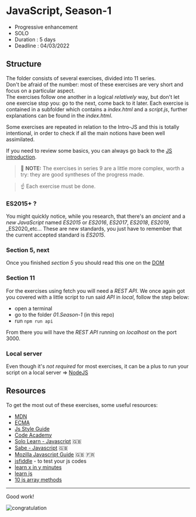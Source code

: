 # JavaScript, Season-1

- Progressive enhancement
- SOLO
- Duration : 5 days
- Deadline : 04/03/2022

## Structure

The folder consists of several exercises, divided into 11 series.  
Don't be afraid of the number: most of these exercises are very short and focus on a particular aspect.  
The exercises follow one another in a logical _relatively_ way, but don't let one exercise stop you: go to the next, come back to it later.
Each exercise is contained in a subfolder which contains a _index.html_ and a _script.js_, further explanations can be found in the _index.html_.

Some exercises are repeated in relation to the Intro-JS and this is totally intentional, in order to check if all the main notions have been well assimilated.

If you need to review some basics, you can always go back to the [JS introduction](../../../01.The-Field/06.Intro-JS/readme.md).

> 🤟 **NOTE:** The exercises in series 9 are a little more complex, worth a try: they are good syntheses of the progress made.

> ☝️  Each exercise must be done.

### ES2015+ ?

You might quickly notice, while you research, that there's an _ancient_ and a
_new_ *JavaScript* named _ES2015_ or _ES2016_, _ES2017_, _ES2018_, _ES2019_, _ES2020_etc... These are
new standards, you just have to remember that the current accepted standard is
*ES2015*.

### Section 5, next

Once you finished _section 5_ you should read this one on the [DOM](https://docs.google.com/presentation/d/1cxgqDgA4JTGkvBHrgCuBDIzSDOK5RLDoJdVMAq9l3wk/edit?usp=sharing)

### Section 11

For the exercises using fetch you will need a *REST API*. We once again got you
covered with a little script to run said *API* in *local*, follow the step
below:

* open a terminal
* go to the folder _01.Season-1_ (in this repo)
* run `npm run api`

From there you will have the *REST API* running on _localhost_ on the port 3000.

### Local server

Even though it's _not required_ for most exercises, it can be a plus to run your script on a local server => [NodeJS](https://nodejs.org/en/docs/guides/getting-started-guide/)

## Resources

To get the most out of these exercises, some useful resources:

- [MDN](https://developer.mozilla.org/en-US/docs/Web/JavaScript)
- [ECMA](https://www.ecma-international.org/ecma-262/)
- [Js Style Guide](https://google.github.io/styleguide/jsguide.html)
- [Code Academy](https://www.codecademy.com/learn/introduction-to-javascript)
- [Solo Learn - Javascript](https://www.sololearn.com/Course/JavaScript/) :uk:
- [Sabe - Javascript](https://sabe.io/classes/javascript) :uk:
- [Mozilla Javascript Guide](https://developer.mozilla.org/fr/docs/Web/JavaScript/Guide/Apropos) :uk: :fr:
- [jsfiddle](https://jsfiddle.net/) - to test your js codes
- [learn x in y minutes](https://learnxinyminutes.com/docs/javascript/)
- [learn js](http://www.learn-js.org/)
- [10 js array methods](https://dev.to/frugencefidel/10-javascript-array-methods-you-should-know-4lk3)

* * *

Good work!

![congratulation](congratulation2.gif)
